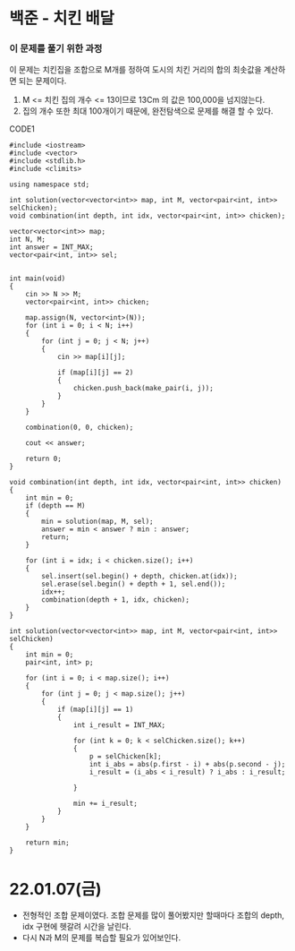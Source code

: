 # 백준 - 치킨 배달

### 이 문제를 풀기 위한 과정
이 문제는 치킨집을 조합으로 M개를 정하여 도시의 치킨 거리의 합의 최솟값을 계산하면 되는 문제이다.

1. M <= 치킨 집의 개수 <= 13이므로  13Cm 의 값은 100,000을 넘지않는다.
2. 집의 개수 또한 최대 100개이기 때문에, 완전탐색으로 문제를 해결 할 수 있다.

CODE1

    #include <iostream>
    #include <vector>
    #include <stdlib.h>
    #include <climits>

    using namespace std;

    int solution(vector<vector<int>> map, int M, vector<pair<int, int>> selChicken);
    void combination(int depth, int idx, vector<pair<int, int>> chicken);

    vector<vector<int>> map;
    int N, M;
    int answer = INT_MAX;
    vector<pair<int, int>> sel;


    int main(void)
    {
        cin >> N >> M;
        vector<pair<int, int>> chicken;

        map.assign(N, vector<int>(N));
        for (int i = 0; i < N; i++)
        {
            for (int j = 0; j < N; j++)
            {
                cin >> map[i][j];

                if (map[i][j] == 2)
                {
                    chicken.push_back(make_pair(i, j));
                }
            }
        }

        combination(0, 0, chicken);

        cout << answer;
        
        return 0;
    }

    void combination(int depth, int idx, vector<pair<int, int>> chicken)
    {
        int min = 0;
        if (depth == M)
        {
            min = solution(map, M, sel);
            answer = min < answer ? min : answer;
            return;
        }

        for (int i = idx; i < chicken.size(); i++)
        {
            sel.insert(sel.begin() + depth, chicken.at(idx));
            sel.erase(sel.begin() + depth + 1, sel.end());
            idx++;
            combination(depth + 1, idx, chicken);
        }
    }

    int solution(vector<vector<int>> map, int M, vector<pair<int, int>> selChicken)
    {
        int min = 0;
        pair<int, int> p;

        for (int i = 0; i < map.size(); i++)
        {
            for (int j = 0; j < map.size(); j++)
            {
                if (map[i][j] == 1)
                {
                    int i_result = INT_MAX;

                    for (int k = 0; k < selChicken.size(); k++) 
                    {
                        p = selChicken[k];
                        int i_abs = abs(p.first - i) + abs(p.second - j);
                        i_result = (i_abs < i_result) ? i_abs : i_result;

                    }
                    
                    min += i_result;
                }
            }
        }

        return min;
    }





# 22.01.07(금)
* 전형적인 조합 문제이였다. 조합 문제를 많이 풀어봤지만 할때마다 조합의 depth, idx 구현에 헷갈려 시간을 날린다.
* 다시 N과 M의 문제를 복습할 필요가 있어보인다.